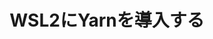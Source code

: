---
title: "WSL2にYarnを導入する"
emoji: "📥"
type: "tech" # tech: 技術記事 / idea: アイデア
topics: ["wsl2", "yarn", "nodejs"]
published: false
---